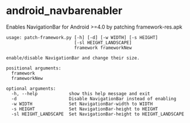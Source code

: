 android_navbarenabler
==============================

Enables NavigationBar for Android >=4.0 by patching framework-res.apk

    usage: patch-framework.py [-h] [-d] [-w WIDTH] [-s HEIGHT]
                              [-sl HEIGHT_LANDSCAPE]
                              framework frameworkNew

    enable/disable NavigationBar and change their size.

    positional arguments:
      framework
      frameworkNew

    optional arguments:
      -h, --help            show this help message and exit
      -d                    Disable NavigationBar instead of enabling
      -w WIDTH              Set NavigationBar-width to WIDTH
      -s HEIGHT             Set NavigationBar-height to HEIGHT
      -sl HEIGHT_LANDSCAPE  Set NavigationBar-height to HEIGHT_LANDSCAPE
